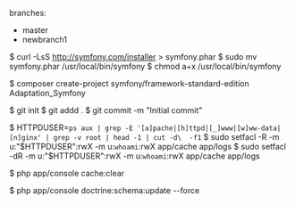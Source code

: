 branches:
- master
- newbranch1

$ curl -LsS http://symfony.com/installer > symfony.phar
$ sudo mv symfony.phar /usr/local/bin/symfony
$ chmod a+x /usr/local/bin/symfony

$ composer create-project symfony/framework-standard-edition Adaptation_Symfony

$ git init
$ git addd .
$ git commit -m "Initial commit"

$ HTTPDUSER=`ps aux | grep -E '[a]pache|[h]ttpd|[_]www|[w]ww-data|[n]ginx' | grep -v root | head -1 | cut -d\  -f1`
$ sudo setfacl -R -m u:"$HTTPDUSER":rwX -m u:`whoami`:rwX app/cache app/logs
$ sudo setfacl -dR -m u:"$HTTPDUSER":rwX -m u:`whoami`:rwX app/cache app/logs

$ php app/console cache:clear

$ php app/console doctrine:schema:update --force
